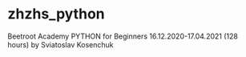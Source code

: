 # zhzhs_python
Beetroot Academy PYTHON for Beginners 16.12.2020-17.04.2021 (128 hours) by Sviatoslav Kosenchuk
